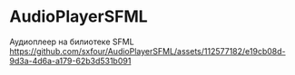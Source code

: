 # AudioPlayerSFML
Аудиоплеер на билиотеке SFML
https://github.com/sxfour/AudioPlayerSFML/assets/112577182/e19cb08d-9d3a-4d6a-a179-62b3d531b091
